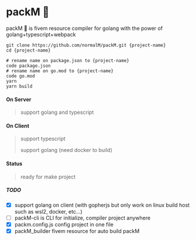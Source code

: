 # packM 🧬

packM 🧬 is fivem resource compiler for golang with the power of golang+typescript+webpack

```console
git clone https://github.com/normalM/packM.git {project-name}
cd {project-name}

# rename name on package.json to {project-name}
code package.json
# rename name on go.mod to {project-name}
code go.mod
yarn
yarn build
```

#### On Server

> support golang and typescript

#### On Client

> support typescript
>
> support golang (need docker to build)

#### Status

> ready for make project

##### TODO

-   [x] support golang on client (with gopherjs but only work on linux build host such as wsl2, docker, etc...)
-   [ ] packM-cli is CLI for initialize, compiler project anywhere
-   [x] packm.config.js config project in one file
-   [x] packM_builder fivem resource for auto build packM
